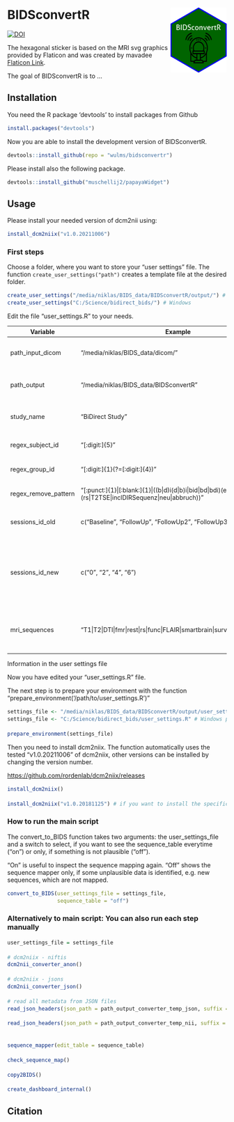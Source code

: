 
<!-- README.md is generated from README.Rmd. Please edit that file -->

# BIDSconvertR <a href='https://pkg.mitchelloharawild.com/icon'><img src='inst/figure/BIDSconvertR.png' align="right" height="150" /></a>

<!-- badges: start -->

[![DOI](https://zenodo.org/badge/195199025.svg)](https://zenodo.org/badge/latestdoi/195199025)

The hexagonal sticker is based on the MRI svg graphics provided by
Flaticon and was created by mavadee [Flaticon
Link](https://www.flaticon.com/free-icons/mri).

<!-- badges: end -->

The goal of BIDSconvertR is to …

## Installation

You need the R package ‘devtools’ to install packages from Github

``` r
install.packages("devtools")
```

Now you are able to install the development version of BIDSconvertR.

``` r
devtools::install_github(repo = "wulms/bidsconvertr")
```

Please install also the following package.

``` r
devtools::install_github("muschellij2/papayaWidget")
```

## Usage

Please install your needed version of dcm2nii using:

``` r
install_dcm2niix("v1.0.20211006")
```

### First steps

Choose a folder, where you want to store your “user settings” file. The
function `create_user_settings("path")` creates a template file at the
desired folder.

``` r
create_user_settings("/media/niklas/BIDS_data/BIDSconvertR/output/") # Linux
create_user_settings("C:/Science/bidirect_bids/") # Windows
```

Edit the file “user\_settings.R” to your needs.

| Variable               | Example                                                                                                                   | Description                                                                                                                                       |
|------------------------|---------------------------------------------------------------------------------------------------------------------------|---------------------------------------------------------------------------------------------------------------------------------------------------|
| path\_input\_dicom     | “/media/niklas/BIDS\_data/dicom/”                                                                                         | Input path, where your DICOM folders are inside of session folders                                                                                |
| path\_output           | “/media/niklas/BIDS\_data/BIDSconvertR”                                                                                   | A path, where all the output of the converter should be written to.                                                                               |
| study\_name            | “BiDirect Study”                                                                                                          | Your study name, only needed for the dashboard rendering.                                                                                         |
| regex\_subject\_id     | “\[:digit:\]{5}”                                                                                                          | Regex defining your unique subject ID’s.                                                                                                          |
| regex\_group\_id       | “\[:digit:\]{1}(?=\[:digit:\]{4})”                                                                                        | Regex defining the group ID (if present).                                                                                                         |
| regex\_remove\_pattern | “\[:punct:\]{1}\|\[:blank:\]{1}\|((b\|d)i(d\|b)i\|bid\|bd\|bdi)(ect\|rect)($\|(rs\|T2TSE\|inclDIRSequenz\|neu\|abbruch))” | These regex will be removed from the file names.                                                                                                  |
| sessions\_id\_old      | c(“Baseline”, “FollowUp”, “FollowUp2”, “FollowUp3”)                                                                       | The folder (and session) names before conversion                                                                                                  |
| sessions\_id\_new      | c(“0”, “2”, “4”, “6”)                                                                                                     | The folder (and session) names after conversion. These can be identical to “sessions\_id\_old”. But note, that in BIDS a number is the way to go. |
| mri\_sequences         | “T1\|T2\|DTI\|fmr\|rest\|rs\|func\|FLAIR\|smartbrain\|survey\|smart\|ffe\|tse”                                            | These are regular expressions, which should be matched to your MRI sequence ID’s.                                                                 |

Information in the user settings file

Now you have edited your “user\_settings.R” file.

The next step is to prepare your environment with the function
“prepare\_environment(‘/path/to/user\_settings.R’)”

``` r
settings_file <- "/media/niklas/BIDS_data/BIDSconvertR/output/user_settings.R" # Linux path
settings_file <- "C:/Science/bidirect_bids/user_settings.R" # Windows path

prepare_environment(settings_file)
```

Then you need to install dcm2niix. The function automatically uses the
tested “v1.0.20211006” of dcm2niix, other versions can be installed by
changing the version number.

<https://github.com/rordenlab/dcm2niix/releases>

``` r
install_dcm2niix()

install_dcm2niix("v1.0.20181125") # if you want to install the specific verion v1.0.20181125
```

### How to run the main script

The convert\_to\_BIDS function takes two arguments: the
user\_settings\_file and a switch to select, if you want to see the
sequence\_table everytime (“on”) or only, if something is not plausible
(“off”).

“On” is useful to inspect the sequence mapping again. “Off” shows the
sequence mapper only, if some unplausible data is identified, e.g. new
sequences, which are not mapped.

``` r
convert_to_BIDS(user_settings_file = settings_file,
                sequence_table = "off")
```

### Alternatively to main script: You can also run each step manually

``` r
user_settings_file = settings_file

# dcm2niix - niftis
dcm2nii_converter_anon()

# dcm2niix - jsons
dcm2nii_converter_json()

# read all metadata from JSON files
read_json_headers(json_path = path_output_converter_temp_json, suffix = "")

read_json_headers(json_path = path_output_converter_temp_nii, suffix = "_anon")


sequence_mapper(edit_table = sequence_table)

check_sequence_map()

copy2BIDS()

create_dashboard_internal()
```

## Citation
